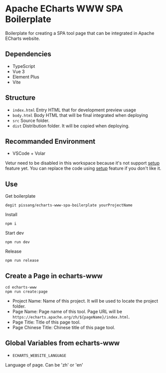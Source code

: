 # Apache ECharts WWW SPA Boilerplate

Boilerplate for creating a SPA tool page that can be integrated in Apache ECharts website.

## Dependencies

+ TypeScript
+ Vue 3
+ Element Plus
+ Vite

## Structure


+ `index.html` Entry HTML that for development preview usage
+ `body.html` Body HTML that will be final integrated when deploying
+ `src` Source folder.
+ `dist` Distribution folder. It will be copied when deploying.


## Recommanded Environment

+ VSCode + Volar

Vetur need to be disabled in this workspace because it's not support [setup](https://github.com/vuejs/rfcs/pull/227) feature yet.
You can replace the code using [setup](https://github.com/vuejs/rfcs/pull/227) feature if you don't like it.

## Use

Get boilerplate

```shell
degit pissang/echarts-www-spa-boilerplate yourProjectName
```

Install

```shell
npm i
```

Start dev

```shell
npm run dev
```

Release

```shell
npm run release
```

## Create a Page in echarts-www

```shell
cd echarts-www
npm run create:page
```

+ Project Name: Name of this project. It will be used to locate the project folder.
+ Page Name: Page name of this tool. Page URL will be `https://echarts.apache.org/zh/${pageName}/index.html`.
+ Page Title: Title of this page tool.
+ Page Chinese Title: Chinese title of this page tool.

## Global Variables from echarts-www

+ `ECHARTS_WEBSITE_LANGUAGE`

Language of page. Can be 'zh' or 'en'